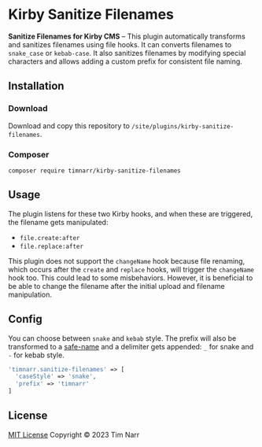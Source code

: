 # Kirby Sanitize Filenames
**Sanitize Filenames for Kirby CMS** – This plugin automatically transforms and sanitizes filenames using file hooks. It can converts filenames to `snake_case` or `kebab-case`. It also sanitizes filenames by modifying special characters and allows adding a custom prefix for consistent file naming.

## Installation
### Download
Download and copy this repository to `/site/plugins/kirby-sanitize-filenames`.

### Composer
```
composer require timnarr/kirby-sanitize-filenames
```

## Usage
The plugin listens for these two Kirby hooks, and when these are triggered, the filename gets manipulated:
- `file.create:after`
- `file.replace:after`

This plugin does not support the `changeName` hook because file renaming, which occurs after the `create` and `replace` hooks, will trigger the `changeName` hook too. This could lead to some misbehaviors. However, it is beneficial to be able to change the filename after the initial upload and filename manipulation.

## Config
You can choose between `snake` and `kebab` style. The prefix will also be transformed to a [safe-name](kirby/src/Filesystem/F.php#L741) and a delimiter gets appended: `_` for snake and `-` for kebab style.

```php
'timnarr.sanitize-filenames' => [
  'caseStyle' => 'snake',
  'prefix' => 'timnarr'
]
```

## License
[MIT License](./LICENSE) Copyright © 2023 Tim Narr
